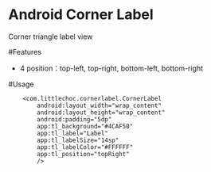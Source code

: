 # Android Corner Label
Corner triangle label view

#Features
- 4 position：top-left, top-right, bottom-left, bottom-right

#Usage
```
    <com.littlechoc.cornerlabel.CornerLabel
        android:layout_width="wrap_content"
        android:layout_height="wrap_content"
        android:padding="5dp"
        app:tl_background="#4CAF50"
        app:tl_label="Label"
        app:tl_labelSize="14sp"
        app:tl_labelColor="#FFFFFF"
        app:tl_position="topRight"
        />
```
